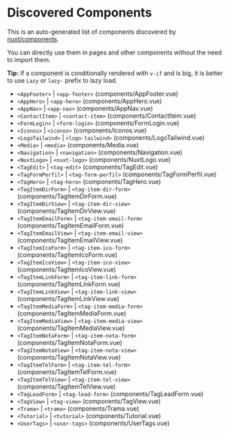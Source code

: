 # Discovered Components

This is an auto-generated list of components discovered by [nuxt/components](https://github.com/nuxt/components).

You can directly use them in pages and other components without the need to import them.

**Tip:** If a component is conditionally rendered with `v-if` and is big, it is better to use `Lazy` or `lazy-` prefix to lazy load.

- `<AppFooter>` | `<app-footer>` (components/AppFooter.vue)
- `<AppHero>` | `<app-hero>` (components/AppHero.vue)
- `<AppNav>` | `<app-nav>` (components/AppNav.vue)
- `<ContactItem>` | `<contact-item>` (components/ContactItem.vue)
- `<FormLogin>` | `<form-login>` (components/FormLogin.vue)
- `<Iconos>` | `<iconos>` (components/Iconos.vue)
- `<LogoTailwind>` | `<logo-tailwind>` (components/LogoTailwind.vue)
- `<Media>` | `<media>` (components/Media.vue)
- `<Navigation>` | `<navigation>` (components/Navigation.vue)
- `<NuxtLogo>` | `<nuxt-logo>` (components/NuxtLogo.vue)
- `<TagEdit>` | `<tag-edit>` (components/TagEdit.vue)
- `<TagFormPerfil>` | `<tag-form-perfil>` (components/TagFormPerfil.vue)
- `<TagHero>` | `<tag-hero>` (components/TagHero.vue)
- `<TagItemDirForm>` | `<tag-item-dir-form>` (components/TagItemDirForm.vue)
- `<TagItemDirView>` | `<tag-item-dir-view>` (components/TagItemDirView.vue)
- `<TagItemEmailForm>` | `<tag-item-email-form>` (components/TagItemEmailForm.vue)
- `<TagItemEmailView>` | `<tag-item-email-view>` (components/TagItemEmailView.vue)
- `<TagItemIcoForm>` | `<tag-item-ico-form>` (components/TagItemIcoForm.vue)
- `<TagItemIcoView>` | `<tag-item-ico-view>` (components/TagItemIcoView.vue)
- `<TagItemLinkForm>` | `<tag-item-link-form>` (components/TagItemLinkForm.vue)
- `<TagItemLinkView>` | `<tag-item-link-view>` (components/TagItemLinkView.vue)
- `<TagItemMediaForm>` | `<tag-item-media-form>` (components/TagItemMediaForm.vue)
- `<TagItemMediaView>` | `<tag-item-media-view>` (components/TagItemMediaView.vue)
- `<TagItemNotaForm>` | `<tag-item-nota-form>` (components/TagItemNotaForm.vue)
- `<TagItemNotaView>` | `<tag-item-nota-view>` (components/TagItemNotaView.vue)
- `<TagItemTelForm>` | `<tag-item-tel-form>` (components/TagItemTelForm.vue)
- `<TagItemTelView>` | `<tag-item-tel-view>` (components/TagItemTelView.vue)
- `<TagLeadForm>` | `<tag-lead-form>` (components/TagLeadForm.vue)
- `<TagView>` | `<tag-view>` (components/TagView.vue)
- `<Trama>` | `<trama>` (components/Trama.vue)
- `<Tutorial>` | `<tutorial>` (components/Tutorial.vue)
- `<UserTags>` | `<user-tags>` (components/UserTags.vue)
